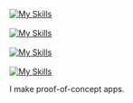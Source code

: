 [![My Skills](https://skillicons.dev/icons?i=cs,net,java,kotlin,androidstudio)](https://skillicons.dev)
<br/><br/>
[![My Skills](https://skillicons.dev/icons?i=vue,vuetify,nextjs,cypress,js,typescript,react,jquery,php,html,css,sass)](https://skillicons.dev)
<br/><br/>
[![My Skills](https://skillicons.dev/icons?i=cpp,mysql,postgresql,mongodb,python,selenium,discordbots)](https://skillicons.dev)
<br/><br/>
[![My Skills](https://skillicons.dev/icons?i=figma,photoshop,premiere,aftereffects)](https://skillicons.dev)

I make proof-of-concept apps.

